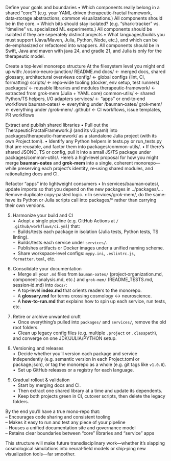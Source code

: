 Define your goals and boundaries
•  Which components really belong in a shared “core”? (e.g. your YAML‑driven therapeutic‑fractal framework, data‑storage abstractions, common visualizations.)
All components should be in the core.
•  Which bits should stay isolated? (e.g. “shark‑tracker” vs. “timeline” vs. specialized ML experiments.)
All components should be isolated if they are seperately distinct projects 
•  What languages/builds you must support (Java/Maven, Julia, Python, Node, etc.), and which can be de‑emphasized or refactored into wrappers.
All components should be in Swift, Java and maven with java 24, and gradle 21, and Julia is only for the therapeutic model.

Create a top‑level monorepo structure
At the filesystem level you might end up with:
/cosmo‑neuro‑junction/
README.md
docs/ ← merged docs, shared glossary, architectural overviews
config/ ← global configs (lint, CI, formatting)
scripts/ ← repo‑wide tooling (docker, env setup, test runners)
packages/ ← reusable libraries and modules
therapeutic‑framework/ ← extracted from grok‑mem (Julia + YAML core)
common‑utils/ ← shared Python/TS helpers, I/O adapters
services/ ← “apps” or end‑to‑end workflows
bauman‑oates/ ← everything under /bauman‑oates/
grok‑mem/ ← everything under /grok‑mem/
.github/ ← CI workflows, issue templates, PR workflows

Extract and publish shared libraries
•  Pull out the TherapeuticFractalFramework.jl (and its v3.yaml) into packages/therapeutic‑framework/ as a standalone Julia project (with its own Project.toml).
•  Identify any Python helpers in tests.py or run_tests.py that are reusable, and factor them into packages/common-utils/.
•  If there’s shared JSONC, TS or config, pull it into a small JS/TS package under packages/common-utils/.
Here’s a high‑level proposal for how you might merge **bauman‑oates** and **grok‑mem** into a single, coherent monorepo—while preserving each project’s identity, re‑using shared modules, and rationalizing docs and CI.

Refactor “apps” into lightweight consumers
•  In services/bauman‑oates/, update imports so that you depend on the new packages in ../packages/.... Remove duplicate copy‑pasted logic.
•  In services/grok‑mem/, do the same: have its Python or Julia scripts call into packages/* rather than carrying their own versions.




5. Harmonize your build and CI  
   •  Adopt a single pipeline (e.g. GitHub Actions at `/ .github/workflows/ci.yml`) that:  
     –  Builds/tests each package in isolation (Julia tests, Python tests, TS linting).  
     –  Builds/tests each service under `services/`.  
     –  Publishes artifacts or Docker images under a unified naming scheme.  
   •  Share workspace‑level configs: `mypy.ini`, `.eslintrc.js`, `formatter.toml`, etc.

6. Consolidate your documentation  
   •  Merge all your `.md` files from `bauman‑oates/` (project‑organization.md, component‑analysis.md, etc.) and `grok‑mem/` (README_TESTS.md, session‑id.md) into `docs/`:  
     –  A top‑level **index.md** that orients readers to the monorepo.  
     –  A **glossary.md** for terms crossing cosmology ↔ neuroscience.  
     –  A **how‑to‑run.md** that explains how to spin up each service, run tests, etc.

7. Retire or archive unwanted cruft  
   •  Once everything’s pulled into `packages/` and `services/`, remove the old root folders.  
   •  Clean up legacy config files (e.g. multiple `.project` or `.classpath`), and converge on one JDK/JULIA/PYTHON setup.

8. Versioning and releases  
   •  Decide whether you’ll version each package and service independently (e.g. semantic version in each Project.toml or package.json), or tag the monorepo as a whole (e.g. git tags like `v1.0.0`).  
   •  Set up GitHub releases or a registry for each language.

9. Gradual rollout & validation  
   •  Start by merging docs and CI.  
   •  Then extract one shared library at a time and update its dependents.  
   •  Keep both projects green in CI, cutover scripts, then delete the legacy folders.

By the end you’ll have a true mono‑repo that:  
  – Encourages code sharing and consistent tooling  
  – Makes it easy to run and test any piece of your pipeline  
  – Houses a unified documentation site and governance model  
  – Retains clear boundaries between “core” libraries and “service” apps  

This structure will make future transdisciplinary work—whether it’s slapping cosmological simulations into neural‑field models or ship‑ping new visualization tools—far smoother.

